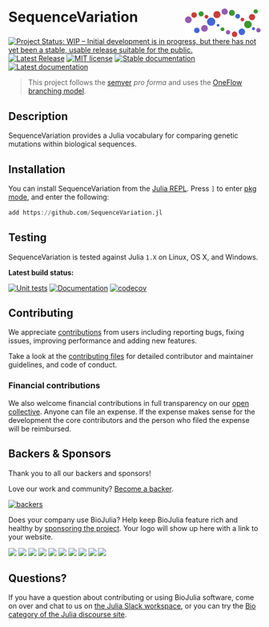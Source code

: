 # <img src="docs/src/assets/logo.png" width="30%" align="right" /> SequenceVariation

[![Project Status: WIP – Initial development is in progress, but there has not yet been a stable, usable release suitable for the public.](https://www.repostatus.org/badges/latest/wip.svg)](https://www.repostatus.org/#wip)
[![Latest Release](https://img.shields.io/github/release/BioJulia/SequenceVariation.jl.svg)](https://github.com/BioJulia/SequenceVariation.jl/releases/latest)
[![MIT license](https://img.shields.io/badge/license-MIT-green.svg)](https://github.com/BioJulia/SequenceVariation.jl/blob/master/LICENSE)
[![Stable documentation](https://img.shields.io/badge/docs-stable-blue.svg)](https://biojulia.github.io/SequenceVariation.jl/stable)
[![Latest documentation](https://img.shields.io/badge/docs-dev-blue.svg)](https://biojulia.github.io/SequenceVariation.jl/dev/)

> This project follows the [semver](https://semver.org) _pro forma_ and uses the [OneFlow branching model](https://www.endoflineblog.com/oneflow-a-git-branching-model-and-workflow).

## Description

SequenceVariation provides a Julia vocabulary for comparing genetic mutations within biological sequences.

## Installation

You can install SequenceVariation from the [Julia REPL](https://docs.julialang.org/en/v1/manual/getting-started/).
Press `]` to enter [pkg mode](https://docs.julialang.org/en/v1/stdlib/Pkg/), and enter the following:

```julia
add https://github.com/SequenceVariation.jl
```

## Testing

SequenceVariation is tested against Julia `1.X` on Linux, OS X, and Windows.

**Latest build status:**

[![Unit tests](https://github.com/BioJulia/SequenceVariation.jl/workflows/Unit%20tests/badge.svg?branch=master)](https://github.com/BioJulia/SequenceVariation.jl/actions?query=workflow%3A%22Unit+tests%22+branch%3Amaster)
[![Documentation](https://github.com/BioJulia/SequenceVariation.jl/workflows/Documentation/badge.svg?branch=master)](https://github.com/BioJulia/SequenceVariation.jl/actions?query=workflow%3ADocumentation+branch%3Amaster)
[![codecov](https://codecov.io/gh/BioJulia/SequenceVariation.jl/branch/master/graph/badge.svg)](https://codecov.io/gh/BioJulia/SequenceVariation.jl)

## Contributing

We appreciate [contributions](https://github.com/BioJulia/SequenceVariation.jl/graphs/contributors) from users including reporting bugs, fixing issues, improving performance and adding new features.

Take a look at the [contributing files](https://github.com/BioJulia/Contributing) for detailed contributor and maintainer guidelines, and code of conduct.

### Financial contributions

We also welcome financial contributions in full transparency on our [open collective](https://opencollective.com/biojulia).
Anyone can file an expense.
If the expense makes sense for the development the core contributors and the person who filed the expense will be reimbursed.


## Backers & Sponsors

Thank you to all our backers and sponsors!

Love our work and community? [Become a backer](https://opencollective.com/biojulia#backer).

[![backers](https://opencollective.com/biojulia/backers.svg?width=890)](https://opencollective.com/biojulia#backers)

Does your company use BioJulia?
Help keep BioJulia feature rich and healthy by [sponsoring the project](https://opencollective.com/biojulia#sponsor).
Your logo will show up here with a link to your website.

[![](https://opencollective.com/biojulia/sponsor/0/avatar.svg)](https://opencollective.com/biojulia/sponsor/0/website)
[![](https://opencollective.com/biojulia/sponsor/1/avatar.svg)](https://opencollective.com/biojulia/sponsor/1/website)
[![](https://opencollective.com/biojulia/sponsor/2/avatar.svg)](https://opencollective.com/biojulia/sponsor/2/website)
[![](https://opencollective.com/biojulia/sponsor/3/avatar.svg)](https://opencollective.com/biojulia/sponsor/3/website)
[![](https://opencollective.com/biojulia/sponsor/4/avatar.svg)](https://opencollective.com/biojulia/sponsor/4/website)
[![](https://opencollective.com/biojulia/sponsor/5/avatar.svg)](https://opencollective.com/biojulia/sponsor/5/website)
[![](https://opencollective.com/biojulia/sponsor/6/avatar.svg)](https://opencollective.com/biojulia/sponsor/6/website)
[![](https://opencollective.com/biojulia/sponsor/7/avatar.svg)](https://opencollective.com/biojulia/sponsor/7/website)
[![](https://opencollective.com/biojulia/sponsor/8/avatar.svg)](https://opencollective.com/biojulia/sponsor/8/website)
[![](https://opencollective.com/biojulia/sponsor/9/avatar.svg)](https://opencollective.com/biojulia/sponsor/9/website)


## Questions?

If you have a question about contributing or using BioJulia software, come on over and chat to us on [the Julia Slack workspace](https://julialang.org/slack/), or you can try the [Bio category of the Julia discourse site](https://discourse.julialang.org/c/domain/bio).
